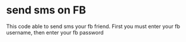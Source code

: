 # send sms on FB
This code able to send sms your fb friend. First you must enter your fb username, then enter your fb password
